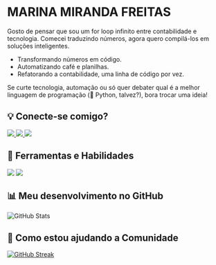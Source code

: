 # MARINA MIRANDA FREITAS
Gosto de pensar que sou um for loop infinito entre contabilidade e tecnologia. Comecei traduzindo números, agora quero compilá-los em soluções inteligentes.

- Transformando números em código.
- Automatizando café e planilhas.
- Refatorando a contabilidade, uma linha de código por vez.

Se curte tecnologia, automação ou só quer debater qual é a melhor linguagem de programação (👀 Python, talvez?), bora trocar uma ideia!


## 💡 Conecte-se comigo?

<div>
  <a href="https://www.linkedin.com/in/marinamirandaf/">
    <img src="https://img.shields.io/badge/LinkedIn-0077B5?style=for-the-badge&logo=linkedin&logoColor=ff7700&color=000000" />
  </a>
  <a href="https://www.instagram.com/marina.xlsx/">
    <img src="https://img.shields.io/badge/-Instagram-%23E4405F?style=for-the-badge&logo=instagram&logoColor=ff7700&color=000000" />
  </a>
  <a href="https://wa.me/55+31+991623337">
    <img src="https://img.shields.io/badge/WhatsApp-25D366?style=for-the-badge&logo=whatsapp&logoColor=ff7700&color=000000" />
  </a>
</div>

## 🎯 Ferramentas e Habilidades
<div>

  <img src="https://img.shields.io/badge/python-3670A0?style=for-the-badge&logo=python&logoColor=ff7700&color=000000"/>
  <img src="https://img.shields.io/badge/GIT-E44C30?style=for-the-badge&logo=git&logoColor=ff7700&color=000000" />

  </div>


## 📊 Meu desenvolvimento no GitHub

![GitHub Stats](https://github-readme-stats.vercel.app/api?username=Mfreitas702&theme=transparent&bg_color=000&border_color=30A3DC&show_icons=true&icon_color=30A3DC&title_color=E94D5F&text_color=FFF)


## 🌱 Como estou ajudando a Comunidade

[![GitHub Streak](https://streak-stats.demolab.com/?user=Mfreitas702&theme=bear&background=000&border=30A3DC&dates=FFF)](https://git.io/streak-stats)

<!--
**mfreitas702/mfreitas702** is a ✨ _special_ ✨ repository because its `README.md` (this file) appears on your GitHub profile.

Here are some ideas to get you started:

- 🔭 I’m currently working on ...
- 🌱 I’m currently learning ...
- 👯 I’m looking to collaborate on ...
- 🤔 I’m looking for help with ...
- 💬 Ask me about ...
- 📫 How to reach me: ...
- 😄 Pronouns: ...
- ⚡ Fun fact: ...
-->
